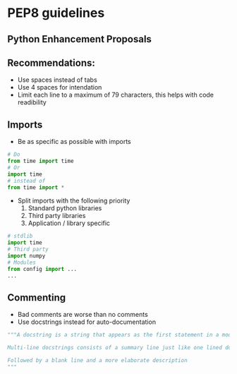 # PEP8 guidelines

## Python Enhancement Proposals

## Recommendations:

- Use spaces instead of tabs
- Use 4 spaces for intendation
- Limit each line to a maximum of 79 characters, this helps with code readibility

## Imports

- Be as specific as possible with imports
``` python
# Do
from time import time
# Or
import time
# instead of
from time import *
```

- Split imports with the following priority
  1. Standard python libraries
  2. Third party libraries
  3. Application / library specific
``` python
# stdlib
import time
# Third party
import numpy
# Modules
from config import ...
...
```

## Commenting

- Bad comments are worse than no comments
- Use docstrings instead for auto-documentation
``` python
"""A docstring is a string that appears as the first statement in a module, function or a class

Multi-line docstrings consists of a summary line just like one lined docstring

Followed by a blank line and a more elaborate description
"""
```
